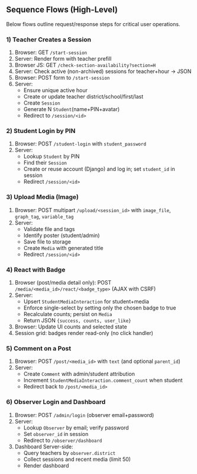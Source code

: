 ## Sequence Flows (High-Level)

Below flows outline request/response steps for critical user operations.

### 1) Teacher Creates a Session
1. Browser: GET `/start-session`
2. Server: Render form with teacher prefill
3. Browser JS: GET `/check-section-availability?section=H`
4. Server: Check active (non-archived) sessions for teacher+hour → JSON
5. Browser: POST form to `/start-session`
6. Server:
   - Ensure unique active hour
   - Create or update teacher district/school/first/last
   - Create `Session`
   - Generate N `Student`(name+PIN+avatar)
   - Redirect to `/session/<id>`

### 2) Student Login by PIN
1. Browser: POST `/student-login` with `student_password`
2. Server:
   - Lookup `Student` by PIN
   - Find their `Session`
   - Create or reuse account (Django) and log in; set `student_id` in session
   - Redirect `/session/<id>`

### 3) Upload Media (Image)
1. Browser: POST multipart `/upload/<session_id>` with `image_file`, `graph_tag`, `variable_tag`
2. Server:
   - Validate file and tags
   - Identify poster (student/admin)
   - Save file to storage
   - Create `Media` with generated title
   - Redirect `/session/<id>`

### 4) React with Badge
1. Browser (post/media detail only): POST `/media/<media_id>/react/<badge_type>` (AJAX with CSRF)
2. Server:
   - Upsert `StudentMediaInteraction` for student+media
   - Enforce single-select by setting only the chosen badge to true
   - Recalculate counts; persist on `Media`
   - Return JSON `{success, counts, user_like}`
3. Browser: Update UI counts and selected state
4. Session grid: badges render read-only (no click handler)

### 5) Comment on a Post
1. Browser: POST `/post/<media_id>` with `text` (and optional `parent_id`)
2. Server:
   - Create `Comment` with admin/student attribution
   - Increment `StudentMediaInteraction.comment_count` when student
   - Redirect back to `/post/<media_id>`

### 6) Observer Login and Dashboard
1. Browser: POST `/admin/login` (observer email+password)
2. Server:
   - Lookup `Observer` by email; verify password
   - Set `observer_id` in session
   - Redirect to `/observer/dashboard`
3. Dashboard Server-side:
   - Query teachers by `observer.district`
   - Collect sessions and recent media (limit 50)
   - Render dashboard

